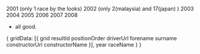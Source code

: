 2001 (only 1 race by the looks)
2002 (only 2(malaysia) and 17(japan) )
2003
2004
2005
2006
2007
2008
+ all good.

{ gridData: [{
    grid
    resultId
    positionOrder
    driverUrl
    forename
    surname
    constructorUrl
    constructorName }],
  year
  raceName
  }
}
